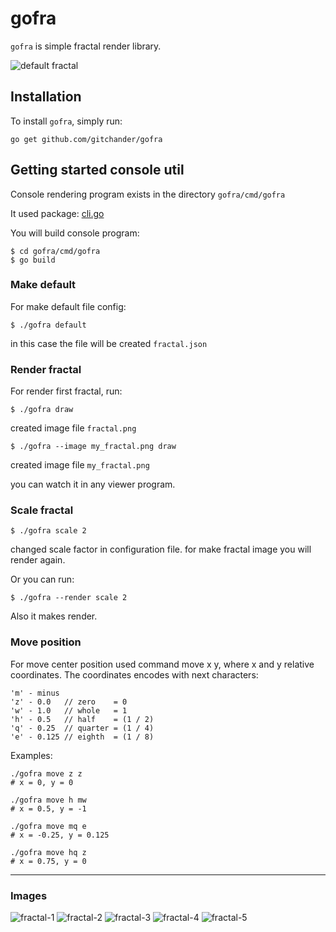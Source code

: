 # gofra

`gofra` is simple fractal render library.

![default fractal](images/default-ms.png)

## Installation

To install `gofra`, simply run:
```
go get github.com/gitchander/gofra
```

## Getting started console util

Сonsole rendering program exists in the directory `gofra/cmd/gofra`

It used package: [cli.go](https://github.com/urfave/cli)

You will build console program:
```
$ cd gofra/cmd/gofra
$ go build
```

### Make default
For make default file config:
```
$ ./gofra default
```
in this case the file will be created `fractal.json`

### Render fractal
For render first fractal, run:
```
$ ./gofra draw
```
created image file `fractal.png`

```
$ ./gofra --image my_fractal.png draw
```
created image file `my_fractal.png`


you can watch it in any viewer program.

### Scale fractal

```
$ ./gofra scale 2
```
changed scale factor in configuration file.
for make fractal image you will render again.

Or you can run:
```
$ ./gofra --render scale 2
```
Also it makes render.

### Move position

For move center position used command move x y, where x and y relative coordinates.
The coordinates encodes with next characters:
```
'm' - minus
'z' - 0.0   // zero    = 0
'w' - 1.0   // whole   = 1
'h' - 0.5   // half    = (1 / 2)
'q' - 0.25  // quarter = (1 / 4)
'e' - 0.125 // eighth  = (1 / 8)
```

Examples:

```
./gofra move z z
# x = 0, y = 0
```

```
./gofra move h mw
# x = 0.5, y = -1
```

```
./gofra move mq e
# x = -0.25, y = 0.125
```

```
./gofra move hq z
# x = 0.75, y = 0
```

---

### Images

![fractal-1](images/fractal_001.png)
![fractal-2](images/fractal_002.png)
![fractal-3](images/fractal_003.png)
![fractal-4](images/fractal_004.png)
![fractal-5](images/fractal_005.png)

